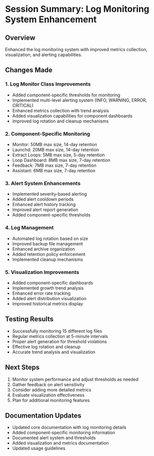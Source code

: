 # Session Summary: Log Monitoring System Enhancement

## Overview
Enhanced the log monitoring system with improved metrics collection, visualization, and alerting capabilities.

## Changes Made

### 1. Log Monitor Class Improvements
- Added component-specific thresholds for monitoring
- Implemented multi-level alerting system (INFO, WARNING, ERROR, CRITICAL)
- Enhanced metrics collection with trend analysis
- Added visualization capabilities for component dashboards
- Improved log rotation and cleanup mechanisms

### 2. Component-Specific Monitoring
- Monitor: 50MB max size, 14-day retention
- Launchd: 20MB max size, 14-day retention
- Extract Loops: 5MB max size, 5-day retention
- Loop Dashboard: 8MB max size, 7-day retention
- Feedback: 7MB max size, 7-day retention
- Assistant: 6MB max size, 7-day retention

### 3. Alert System Enhancements
- Implemented severity-based alerting
- Added alert cooldown periods
- Enhanced alert history tracking
- Improved alert report generation
- Added component-specific thresholds

### 4. Log Management
- Automated log rotation based on size
- Improved backup file management
- Enhanced archive organization
- Added retention policy enforcement
- Implemented cleanup mechanisms

### 5. Visualization Improvements
- Added component-specific dashboards
- Implemented growth trend analysis
- Enhanced error rate tracking
- Added alert distribution visualization
- Improved historical metrics display

## Testing Results
- Successfully monitoring 15 different log files
- Regular metrics collection at 5-minute intervals
- Proper alert generation for threshold violations
- Effective log rotation and cleanup
- Accurate trend analysis and visualization

## Next Steps
1. Monitor system performance and adjust thresholds as needed
2. Gather feedback on alert sensitivity
3. Consider adding more detailed metrics
4. Evaluate visualization effectiveness
5. Plan for additional monitoring features

## Documentation Updates
- Updated core documentation with log monitoring details
- Added component-specific monitoring information
- Documented alert system and thresholds
- Added visualization and metrics documentation
- Updated usage guidelines 